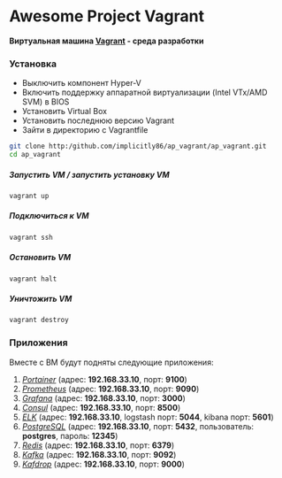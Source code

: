 # Awesome Project Vagrant
__Виртуальная машина [Vagrant](https://www.vagrantup.com/) - среда разработки__

### Установка
- Выключить компонент Hyper-V
- Включить поддержку аппаратной виртуализации (Intel VTx/AMD SVM) в BIOS
- Установить Virtual Box
- Установить последнюю версию Vagrant
- Зайти в директорию с Vagrantfile

```bash
git clone http:/github.com/implicitly86/ap_vagrant/ap_vagrant.git
cd ap_vagrant
```

##### Запустить VM / запустить установку VM 
```bash
vagrant up
```
##### Подключиться к VM
```bash
vagrant ssh
```
##### Остановить VM
```bash
vagrant halt
```
##### Уничтожить VM
```bash
vagrant destroy
```

### Приложения
Вместе с ВМ будут подняты следующие приложения:
1. _[Portainer](http://192.168.33.10:9100)_ (адрес: **192.168.33.10**, порт: **9100**)
1. _[Prometheus](http://192.168.33.10:9090)_ (адрес: **192.168.33.10**, порт: **9090**)
1. _[Grafana](http://192.168.33.10:3000)_ (адрес: **192.168.33.10**, порт: **3000**)
1. _[Consul](http://192.168.33.10:8500)_ (адрес: **192.168.33.10**, порт: **8500**)
1. _[ELK](http://192.168.33.10:5601)_ (адрес: **192.168.33.10**, logstash порт: **5044**, kibana порт: **5601**)
1. _[PostgreSQL](http://192.168.33.10:5432)_ (адрес: **192.168.33.10**, порт: **5432**, пользователь: **postgres**, пароль: **12345**)
1. _[Redis](http://192.168.33.10:6379)_ (адрес: **192.168.33.10**, порт: **6379**)
1. _[Kafka](http://192.168.33.10:9092)_ (адрес: **192.168.33.10**, порт: **9092**)
1. _[Kafdrop](http://192.168.33.10:9000)_ (адрес: **192.168.33.10**, порт: **9000**)
